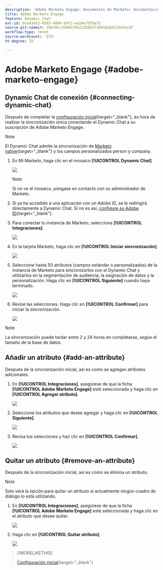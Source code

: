 ```yaml
---
description: 'Adobe Marketo Engage: Documentos de Marketo: documentación del producto'
title: Adobe Marketo Engage
feature: Dynamic Chat
exl-id: 9ce43de3-0503-4894-89f2-ee24e7df9a73
source-git-commit: 2b610cc3486b745212b0b1f36018a83214d7ecd7
workflow-type: tm+mt
source-wordcount: '273'
ht-degree: 2%

---
```


# Adobe Marketo Engage {#adobe-marketo-engage}

## Dynamic Chat de conexión {#connecting-dynamic-chat}

Después de completar la [configuración inicial](/help/marketo/product-docs/demand-generation/dynamic-chat/setup-and-configuration/initial-setup.md){target="_blank"}, es hora de realizar la sincronización única conectando el Dynamic Chat a su suscripción de Adobe Marketo Engage.

>[!NOTE]
>
>El Dynamic Chat admite la sincronización de [Marketo native](https://experienceleague.adobe.com/es/docs/marketo-developer/marketo/rest/lead-database/field-types){target="_blank"} y los campos personalizados person y company.

1. En Mi Marketo, haga clic en el mosaico **[!UICONTROL Dynamic Chat]**.

   ![](assets/adobe-marketo-engage-1.png)

   >[!NOTE]
   >
   >Si no ve el mosaico, póngase en contacto con su administrador de Marketo.

1. Si ya ha accedido a una aplicación con un Adobe ID, se le redirigirá directamente a Dynamic Chat. Si no es así, [configure su Adobe ID](https://helpx.adobe.com/es/manage-account/using/create-update-adobe-id.html){target="_blank"}.

1. Para conectar tu instancia de Marketo, selecciona **[!UICONTROL Integraciones]**.

   ![](assets/adobe-marketo-engage-2.png)

1. En la tarjeta Marketo, haga clic en **[!UICONTROL Iniciar sincronización]**.

   ![](assets/adobe-marketo-engage-3.png)

1. Seleccione hasta 50 atributos (campos estándar o personalizados) de la instancia de Marketo para sincronizarlos con el Dynamic Chat y utilizarlos en la segmentación de audiencia, la asignación de datos y la personalización. Haga clic en **[!UICONTROL Siguiente]** cuando haya terminado.

   ![](assets/adobe-marketo-engage-4.png)

1. Revise las selecciones. Haga clic en **[!UICONTROL Confirmar]** para iniciar la sincronización.

   ![](assets/adobe-marketo-engage-5.png)

>[!NOTE]
>
>La sincronización puede tardar entre 2 y 24 horas en completarse, según el tamaño de la base de datos.

## Añadir un atributo {#add-an-attribute}

Después de la sincronización inicial, así es como se agregan atributos adicionales.

1. En **[!UICONTROL Integraciones]**, asegúrese de que la ficha **[!UICONTROL Adobe Marketo Engage]** esté seleccionada y haga clic en **[!UICONTROL Agregar atributo]**.

   ![](assets/adobe-marketo-engage-6.png)

1. Seleccione los atributos que desee agregar y haga clic en **[!UICONTROL Siguiente]**.

   ![](assets/adobe-marketo-engage-7.png)

1. Revisa tus selecciones y haz clic en **[!UICONTROL Confirmar]**.

   ![](assets/adobe-marketo-engage-8.png)

## Quitar un atributo {#remove-an-attribute}

Después de la sincronización inicial, así es como se elimina un atributo.

>[!NOTE]
>
>Solo verá la opción para quitar un atributo si actualmente ningún cuadro de diálogo lo está utilizando.

1. En **[!UICONTROL Integraciones]**, asegúrese de que la ficha **[!UICONTROL Adobe Marketo Engage]** esté seleccionada y haga clic en el atributo que desee quitar.

   ![](assets/adobe-marketo-engage-9.png)

1. Haga clic en **[!UICONTROL Quitar atributo]**.

   ![](assets/adobe-marketo-engage-10.png)

>[!MORELIKETHIS]
>
>[Configuración inicial](/help/marketo/product-docs/demand-generation/dynamic-chat/setup-and-configuration/initial-setup.md){target="_blank"}
